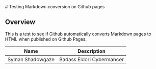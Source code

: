 <link rel="stylesheet" href="css/styles.css" type="text/css">
# Testing Markdown conversion on Github pages

## Overview

This is a test to see if Github automatically converts Markdown pages to HTML when published on Github Pages.

| Name              | Description               |
| ----------------- | ------------------------- |
| Sylnan Shadowgaze | Badass Eldori Cybermancer |
